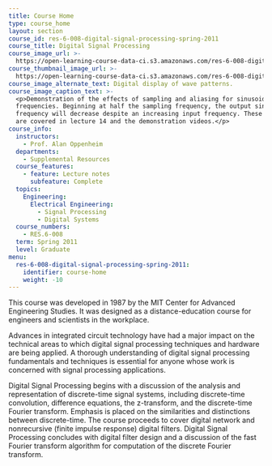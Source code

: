 ```yaml
---
title: Course Home
type: course_home
layout: section
course_id: res-6-008-digital-signal-processing-spring-2011
course_title: Digital Signal Processing
course_image_url: >-
  https://open-learning-course-data-ci.s3.amazonaws.com/res-6-008-digital-signal-processing-spring-2011/1330ee36bc695d9979be47aea3298576_res-6-008s11.jpg
course_thumbnail_image_url: >-
  https://open-learning-course-data-ci.s3.amazonaws.com/res-6-008-digital-signal-processing-spring-2011/79776ee25b58474cc0433c24b24fc46d_res-6-008s11-th.jpg
course_image_alternate_text: Digital display of wave patterns.
course_image_caption_text: >-
  <p>Demonstration of the effects of sampling and aliasing for sinusoidal
  frequencies. Beginning at half the sampling frequency, the output sinusoidal
  frequency will decrease despite an increasing input frequency. These topics
  are covered in lecture 14 and the demonstration videos.</p>
course_info:
  instructors:
    - Prof. Alan Oppenheim
  departments:
    - Supplemental Resources
  course_features:
    - feature: Lecture notes
      subfeature: Complete
  topics:
    Engineering:
      Electrical Engineering:
        - Signal Processing
        - Digital Systems
  course_numbers:
    - RES.6-008
  term: Spring 2011
  level: Graduate
menu:
  res-6-008-digital-signal-processing-spring-2011:
    identifier: course-home
    weight: -10
---
```

This course was developed in 1987 by the MIT Center for Advanced Engineering Studies. It was designed as a distance-education course for engineers and scientists in the workplace.

Advances in integrated circuit technology have had a major impact on the technical areas to which digital signal processing techniques and hardware are being applied. A thorough understanding of digital signal processing fundamentals and techniques is essential for anyone whose work is concerned with signal processing applications.

Digital Signal Processing begins with a discussion of the analysis and representation of discrete-time signal systems, including discrete-time convolution, difference equations, the z-transform, and the discrete-time Fourier transform. Emphasis is placed on the similarities and distinctions between discrete-time. The course proceeds to cover digital network and nonrecursive (finite impulse response) digital filters. Digital Signal Processing concludes with digital filter design and a discussion of the fast Fourier transform algorithm for computation of the discrete Fourier transform.
